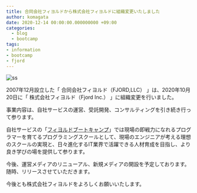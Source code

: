 ```yaml
---
title: 合同会社フィヨルドから株式会社フィヨルドに組織変更いたしました
author: komagata
date: 2020-12-14 00:00:00.000000000 +09:00
categories:
  - blog
  - bootcamp
tags:
- information
- bootcamp
- fjord
---
```

![ss](https://files.value-press.com/czMjZXllY2F0Y2gjMjY2NDgjMjY2NDhfSlNGVEJ2Z05HYS5wbmc.png?size=eyecatch)

2007年12月設立した「 合同会社フィヨルド（FJORD,LLC） 」は、2020年10月20日に「 株式会社フィヨルド（Fjord Inc.） 」に組織変更を行いました。

事業内容は、自社サービスの運営、受託開発、コンサルティングを引き続き行って参ります。

自社サービスの「[フィヨルドブートキャンプ](https://bootcamp.fjord.jp)」では現場の即戦力になれるプログラマーを育てるプログラミングスクールとして、現場のエンジニアが考える理想のスクールの実現と、日々進化するIT業界で活躍できる人材育成を目指し、より良き学びの場を提供して参ります。

今後、運営メディアのリニューアル、新規メディアの開設を予定しております。随時、リリースさせていただきます。

今後とも株式会社フィヨルドをよろしくお願いいたします。
